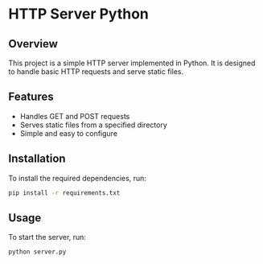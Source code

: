 # HTTP Server Python

## Overview
This project is a simple HTTP server implemented in Python. It is designed to handle basic HTTP requests and serve static files.

## Features
- Handles GET and POST requests
- Serves static files from a specified directory
- Simple and easy to configure

## Installation
To install the required dependencies, run:
```bash
pip install -r requirements.txt
```

## Usage
To start the server, run:
```bash
python server.py
```